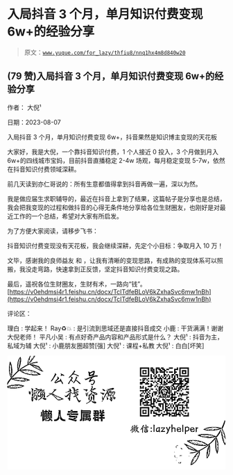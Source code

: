 # 入局抖音 3 个月，单月知识付费变现 6w+的经验分享

> 原文：[`www.yuque.com/for_lazy/thfiu8/nnq1hx4m8d840w20`](https://www.yuque.com/for_lazy/thfiu8/nnq1hx4m8d840w20)



## (79 赞)入局抖音 3 个月，单月知识付费变现 6w+的经验分享 

作者： 大倪¹ 

日期：2023-08-07 

入局抖音 3 个月，单月知识付费变现 6w+，抖音果然是知识博主变现的天花板 

大家好，我是大倪，一个靠抖音知识付费，1 个人接近 0 投入，3 个月做到月入 6w+的四线城市宝妈，目前抖音直播稳定 2-4w 场观，每月稳定变现 5-7w，依然在抖音知识付费领域深耕。 

前几天读到亦仁哥说的：所有生意都值得拿到抖音再做一遍，深以为然。 

我是做应届生求职辅导的，最近在抖音上拿到了结果，这篇帖子是分享也是总结，我会把我变现的过程和做抖音的心得无条件地分享给各位生财圈友，也刚好是对最近工作的一个总结，希望对大家有所启发。 

为了方便大家阅读，请移步飞书： 

抖音知识付费变现没有天花板，我会继续深耕，先定个小目标：争取月入 10 万！ 

文毕，感谢我的良师益友 和 ，让我有清晰的变现思路，有成熟的变现体系可以照搬，我没走弯路，快速拿到正反馈，坚定抖音知识付费变现之路。 

最后，遥祝各位生财圈友，生财有术，一路向“钱”。[https://v0ehdmsi4r1.feishu.cn/docx/TcITdfeBLoV6kZxhaSvc6mw1nBh](https://v0ehdmsi4r1.feishu.cn/docx/TcITdfeBLoV6kZxhaSvc6mw1nBh) 

评论区： 

理白 : 学起来！ Ray♻️💥 : 是引流到思域还是直接抖音成交 小鹿 : 干货满满！谢谢大倪老师！ 平凡小吴 : 有点好奇产品内容和产品形式是什么？ 大倪¹ : 抖音为主，私域为辅 大倪¹ : 小鹿朋友圈超赞[强] 大倪¹ : 课程+私教 大倪¹ : 白白[坏笑] 

![](img/894d30a529e7c37bcd3392323c99941c.png)  